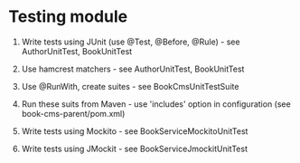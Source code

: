 Testing module
============

1. Write tests using JUnit (use @Test, @Before, @Rule) - see AuthorUnitTest, BookUnitTest

1. Use hamcrest matchers - see AuthorUnitTest, BookUnitTest

1. Use @RunWith, create suites - see BookCmsUnitTestSuite

1. Run these suits from Maven - use 'includes' option in configuration (see book-cms-parent/pom.xml)

1. Write tests using Mockito - see BookServiceMockitoUnitTest

1. Write tests using JMockit - see BookServiceJmockitUnitTest

